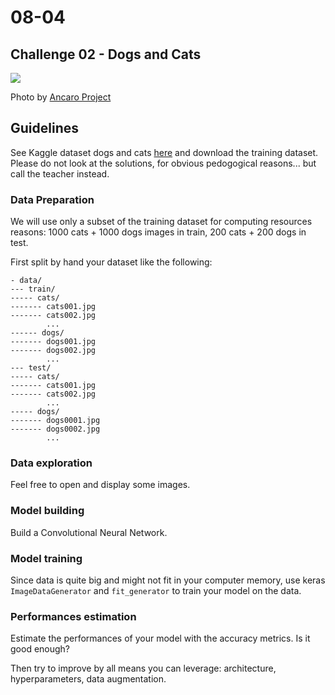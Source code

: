 # 08-04

## Challenge 02 - Dogs and Cats

![](https://images.unsplash.com/photo-1547623542-de3ff5941ddb?ixlib=rb-1.2.1&ixid=eyJhcHBfaWQiOjEyMDd9&auto=format&fit=crop&w=1050&q=80)

Photo by [Ancaro Project](https://unsplash.com/photos/6VQlKJp2vpo)

## Guidelines

See Kaggle dataset dogs and cats [here](https://www.kaggle.com/c/dogs-vs-cats) and download the training dataset. Please do not look at the solutions, for obvious pedogogical reasons... but call the teacher instead.

### Data Preparation
We will use only a subset of the training dataset for computing resources reasons: 1000 cats + 1000 dogs images in train, 200 cats + 200 dogs in test.

First split by hand your dataset like the following:
```
- data/
--- train/
----- cats/
------- cats001.jpg
------- cats002.jpg
        ...
------ dogs/
------- dogs001.jpg
------- dogs002.jpg
        ...
--- test/
----- cats/
------- cats001.jpg
------- cats002.jpg
        ...
----- dogs/
------- dogs0001.jpg
------- dogs0002.jpg
        ...
```

### Data exploration

Feel free to open and display some images.

### Model building

Build a Convolutional Neural Network.

### Model training

Since data is quite big and might not fit in your computer memory, use keras `ImageDataGenerator` and `fit_generator` to train your model on the data.

### Performances estimation

Estimate the performances of your model with the accuracy metrics. Is it good enough? 

Then try to improve by all means you can leverage: architecture, hyperparameters, data augmentation.